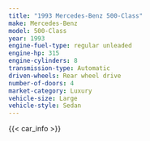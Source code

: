 ```yaml
---
title: "1993 Mercedes-Benz 500-Class"
make: Mercedes-Benz
model: 500-Class
year: 1993
engine-fuel-type: regular unleaded
engine-hp: 315
engine-cylinders: 8
transmission-type: Automatic
driven-wheels: Rear wheel drive
number-of-doors: 4
market-category: Luxury
vehicle-size: Large
vehicle-style: Sedan
---
```


{{< car_info >}}
